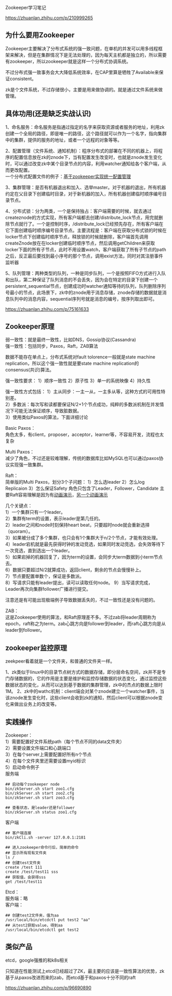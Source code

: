 Zookeeper学习笔记

https://zhuanlan.zhihu.com/p/210999265

## 为什么要用Zookeeper  
Zookeeper主要解决了分布式系统的强一致问题，在单机的并发可以用多线程框架来解决，但是在集群情况下是无法处理的，因为每天主机都是独立的，所以需要有zookeeper，所以zookeeper就是这样一个分布式协调系统。

不过分布式强一致事务会大大降低系统效率，在CAP里算是牺牲了Available来保证consistent。

zk是个文件系统，不过存储很小，主要是用来做协调的。就是通过文件系统来做管理。

## 具体功用(还是缺乏实战认识)
1、命名服务：命名服务是指通过指定的名字来获取资源或者服务的地址，利用zk创建一个全局的路径，即是唯一的路径，这个路径就可以作为一个名字，指向集群中的集群，提供的服务的地址，或者一个远程的对象等等。

2、配置管理（文件系统、通知机制）：程序分布式的部署在不同的机器上，将程序的配置信息放在zk的znode下，当有配置发生改变时，也就是znode发生变化时，可以通过改变zk中某个目录节点的内容，利用watcher通知给各个客户端，从而更改配置。  
一个分布式配置文件的例子：[基于zookeeper实现统一配置管理](https://blog.csdn.net/sinat_42483341/article/details/107224842)

3、集群管理：是否有机器退出和加入、选举master。对于机器的退出，所有机器约定在父目录下创建临时目录，对于新机器的加入，所有机器创建临时顺序编号目录节点。

4、分布式锁：分为两类，一个是保持独占：客户端需要的时候，就去通过createznode的方式实现，所有客户端都去创建/distribute_lock节点，用完就删除节点就行了。一个是控制时序，/distribute_lock已经预先存在，所有客户端在它下面创建临时顺序编号目录节点。主要流程是：客户端在获取分布式锁的时候在locker节点下创建临时顺序节点，释放锁的时候就删除，客户端首先调用createZnode放在在locker创建临时顺序节点，然后调用getChildren来获取locker下面的所有子节点，此时不用设置watch，客户端获取了所有子节点的path之后，反正最后要找到最小序号的那个节点，调用exist方法，同时对其注册事件监听器

5、队列管理：两种类型的队列，一种是同步队列，一个是按照FIFO方式进行入队和出队，第二种保证了队列消息的不会丢失，因为会在特定的目录下创建一个persistent_sequential节点，创建成功时watcher通知等待的队列，队列删除序列号最小的节点，此场景下，zk中的znode用于消息存储，znode存储的数据就是消息队列中的消息内容，sequential序列号就是消息的编号，按序列取出即可。

https://zhuanlan.zhihu.com/p/75161633

## Zookeeper原理
弱一致性：就是最终一致性，比如DNS，Gossip协议(Cassandra)  
强一致性：包括同步，Paxos，Raft，ZAB算法

数据不能存在单点上，分布式系统对fault tolorence一般就是state machine replication，所以这个强一致性就是要state machine replication的consensus(共识)算法。

强一致性要求：
1）顺序一致性
2）原子性
3）单一的系统映像
4）持久性

强一致性方式包括：
1）主从同步：一主一从，一主多从等，这种方式的可用性特别差。  
2）多数派：每次写和读都要保证N/2+1个节点成功，纯粹的多数派机制在并发情况下可能无法保证顺序，导致脏数据。  
3）使用类似Paxos的算法，下面详细讨论  

Basic Paxos：  
角色太多，有client，proposer，acceptor，learner等，不容易开发，流程也太复杂

Multi Paxos：  
减少了角色，不过还是较难理解，传统的数据库比如MySQL也可以通过paxos协议实现强一致集群。

Raft：  
简单版的Multi Paxos，划分3个子问题：
1）怎么选leader
2）怎么log Replicaion
3）怎么保证Safety
角色只包含了Leader，Follower，Candidate
主要Raft容易理解是因为有[动画演示](http://thesecretlivesofdata.com/raft/)，[另一个动画演示](https://raft.github.io/)

几个关键点：  
1）一个集群只有一个leader。  
2）集群有term的设置，表示leader是第几任的。  
2）leader之间和node时刻保持heart beat，只要超时node就会重新选择（quoram）。  
3）如果被分成了多个集群，也只会有1个集群大于n/2个节点，才能有效处理。  
4）leader宕机就是最先获得时钟的发动竞选，如果同时发动竞选，会失效等待下一次竞选，直到选出一个leader。  
5）如果宕掉的机器回复了，因为term的设置，会同步大term数据到小term节点去。  
6）数据只要超过N/2就算成功，返回client，剩余的节点会慢慢补上。  
7）节点要配置单数个，保证是多数派。  
8）写请求只能有leader提出，读可以读取任何node。 
9）当写请求完成，Leader再次向集群follower广播进行提交。    

注意还是有可能出现极端例子导致数据丢失的，不过一致性还是没有问题的。

ZAB：  
这是Zookeeper使用的算法，和Raft原理差不多。不过zab将leader周期称为epoch，raft称之为term。zab心跳方向是follower到leader，而raft心跳方向是从leader到follower。

## zookeeper监控原理
zeekpeer看着就是一个文件夹，和普通的文件夹一样。

1、zk类似于linux中的目录节点树方式的数据存储，即分层命名空间，zk并不是专门存储数据的，它的作用是主要是维护和监控存储数据的状态变化，通过监控这些数据状态的变化，从而可以达到基于数据的集群管理，zk中的杰点的数据上限时1M。
2、zk中的wathc机制：client端会对某个znode建立一个watcher事件，当该znode发生变化时，这些client会收到zk的通知，然后client可以根据znode变化来做出业务上的改变等。

## 实践操作
Zookeeper：  
1）需要配置好文件系统path（每个节点不同的data文件夹）  
2）需要设置文件端口和心跳端口  
3）在每个server上需要配置好所有n个节点  
4）在每个文件夹里还需要设置myid标识  
5）启动命令例子  
服务端
```
## 启动每个zookeeper node
bin/zkServer.sh start zoo1.cfg
bin/zkServer.sh start zoo2.cfg
bin/zkServer.sh start zoo3.cfg

## 查看状态，是leader还是follower
bin/zkServer.sh status zoo1.cfg
```

客户端
```
## 客户端连接
bin/zkCli.sh -server 127.0.0.1:2181

## 进入zookeeper命令行后，简单的命令
## 显示所有现有文件夹
ls /
## 创建test文件夹
create /test 111
create /test/test11 sss
## 获取值，会获得sss
get /test/test11
```

Etcd：  
服务端：略  
客户端：
```
## 创建test2文件夹，值为aa
/usr/local/bin/etcdctl put test2 "aa"
## 从test2获取value，得到aa
/usr/local/bin/etcdctl get test2
```

## 类似产品
etcd，google强推的和k8s相关

只知道在性能测试上etcd已经超过了ZK，最主要的应该是一致性算法的优势，zk基于从paxos改进而来的zab，而etcd基于和paxos十分不同的raft

https://zhuanlan.zhihu.com/p/96690890


